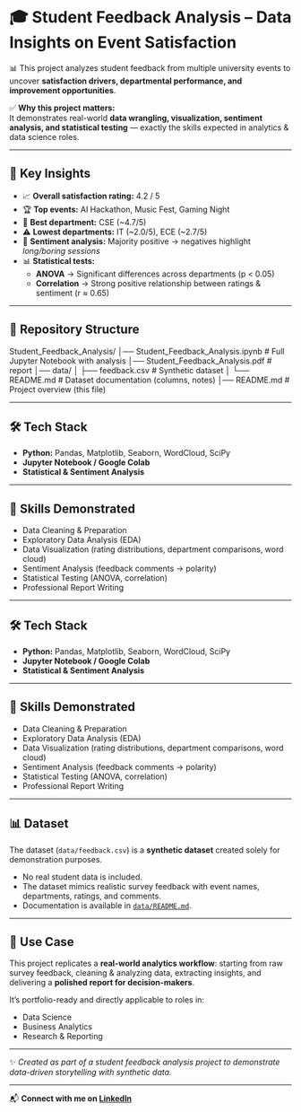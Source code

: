 # 🎓 Student Feedback Analysis – Data Insights on Event Satisfaction  

📊 This project analyzes student feedback from multiple university events to uncover **satisfaction drivers, departmental performance, and improvement opportunities**.  

✅ **Why this project matters:**  
It demonstrates real-world **data wrangling, visualization, sentiment analysis, and statistical testing** — exactly the skills expected in analytics & data science roles.  

---

## 🔑 Key Insights  
- 📈 **Overall satisfaction rating:** 4.2 / 5  
- 🏆 **Top events:** AI Hackathon, Music Fest, Gaming Night  
- 🏅 **Best department:** CSE (~4.7/5)  
- ⚠️ **Lowest departments:** IT (~2.0/5), ECE (~2.7/5)  
- 💬 **Sentiment analysis:** Majority positive → negatives highlight *long/boring sessions*  
- 📊 **Statistical tests:**  
  - **ANOVA** → Significant differences across departments (p < 0.05)  
  - **Correlation** → Strong positive relationship between ratings & sentiment (r ≈ 0.65)  

---

## 📂 Repository Structure  
Student_Feedback_Analysis/
│── Student_Feedback_Analysis.ipynb # Full Jupyter Notebook with analysis
│── Student_Feedback_Analysis.pdf # report
│── data/
│ ├── feedback.csv # Synthetic dataset
│ └── README.md # Dataset documentation (columns, notes)
│── README.md # Project overview (this file)

---

## 🛠️ Tech Stack  
- **Python:** Pandas, Matplotlib, Seaborn, WordCloud, SciPy  
- **Jupyter Notebook / Google Colab**  
- **Statistical & Sentiment Analysis**  

---

## 🚀 Skills Demonstrated  
- Data Cleaning & Preparation  
- Exploratory Data Analysis (EDA)  
- Data Visualization (rating distributions, department comparisons, word cloud)  
- Sentiment Analysis (feedback comments → polarity)  
- Statistical Testing (ANOVA, correlation)  
- Professional Report Writing  

---

## 🛠️ Tech Stack  
- **Python:** Pandas, Matplotlib, Seaborn, WordCloud, SciPy  
- **Jupyter Notebook / Google Colab**  
- **Statistical & Sentiment Analysis**  

---

## 🚀 Skills Demonstrated  
- Data Cleaning & Preparation  
- Exploratory Data Analysis (EDA)  
- Data Visualization (rating distributions, department comparisons, word cloud)  
- Sentiment Analysis (feedback comments → polarity)  
- Statistical Testing (ANOVA, correlation)  
- Professional Report Writing  

---

## 📊 Dataset  
The dataset (`data/feedback.csv`) is a **synthetic dataset** created solely for demonstration purposes.  

- No real student data is included.  
- The dataset mimics realistic survey feedback with event names, departments, ratings, and comments.  
- Documentation is available in [`data/README.md`](data/README.md).  

---

## 🎯 Use Case  
This project replicates a **real-world analytics workflow**: starting from raw survey feedback, cleaning & analyzing data, extracting insights, and delivering a **polished report for decision-makers**.  

It’s portfolio-ready and directly applicable to roles in:  
- Data Science  
- Business Analytics  
- Research & Reporting  

---

✨ *Created as part of a student feedback analysis project to demonstrate data-driven storytelling with synthetic data.*  

---

📬 **Connect with me on [LinkedIn]([https://www.linkedin.com/in/sairam-s-2bb678366/])**  

